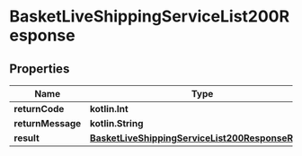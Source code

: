 
# BasketLiveShippingServiceList200Response

## Properties
| Name | Type | Description | Notes |
| ------------ | ------------- | ------------- | ------------- |
| **returnCode** | **kotlin.Int** |  |  [optional] |
| **returnMessage** | **kotlin.String** |  |  [optional] |
| **result** | [**BasketLiveShippingServiceList200ResponseResult**](BasketLiveShippingServiceList200ResponseResult.md) |  |  [optional] |



